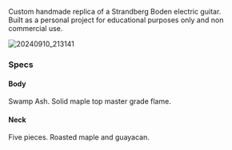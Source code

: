 Custom handmade replica of a Strandberg Boden electric guitar.<br>
Built as a personal project for educational purposes only and non commercial use.

![20240910_213141](https://github.com/user-attachments/assets/9dda5cfc-b580-4012-9e0f-149fbce3fa4e)

### Specs
#### Body
Swamp Ash. Solid maple top master grade flame.
#### Neck
Five pieces. Roasted maple and guayacan.
